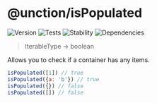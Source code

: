 # @unction/isPopulated

![Version][BADGE_VERSION]
![Tests][BADGE_TRAVIS]
![Stability][BADGE_STABILITY]
![Dependencies][BADGE_DEPENDENCY]

> IterableType -> boolean

Allows you to check if a container has any items.

``` javascript
isPopulated([1]) // true
isPopulated({a: 'b'}) // true
isPopulated({}) // false
isPopulated([]) // false
```

[BADGE_TRAVIS]: https://img.shields.io/travis/krainboltgreene/unction.js.svg?maxAge=2592000&style=flat-square
[BADGE_VERSION]: https://img.shields.io/npm/v/@unction/ispopulated.svg?maxAge=2592000&style=flat-square
[BADGE_STABILITY]: https://img.shields.io/badge/stability-strong-green.svg?maxAge=2592000&style=flat-square
[BADGE_DEPENDENCY]: https://img.shields.io/david/krainboltgreene/unction.js.svg?maxAge=2592000&style=flat-square
